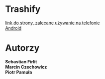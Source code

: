 # Trashify

[link do strony, zalecane używanie na telefonie](https://trashify.hlandia.pl/)<br>
[Android](https://github.com/pietruszka123/Trashify/releases/tag/release)
# Autorzy<br>
**Sebastian Firlit**<br>
**Marcin Czechowicz**<br>
**Piotr Pamuła**<br>
